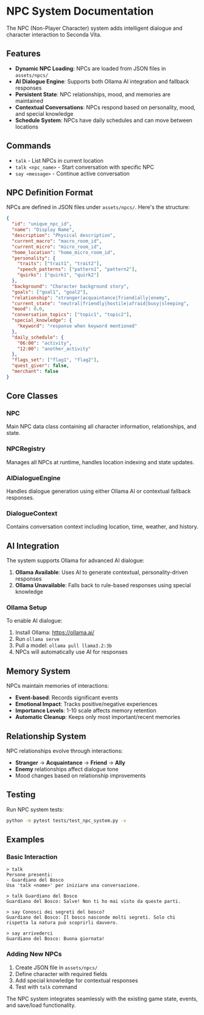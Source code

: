 # NPC System Documentation

The NPC (Non-Player Character) system adds intelligent dialogue and character interaction to Seconda Vita.

## Features

- **Dynamic NPC Loading**: NPCs are loaded from JSON files in `assets/npcs/`
- **AI Dialogue Engine**: Supports both Ollama AI integration and fallback responses
- **Persistent State**: NPC relationships, mood, and memories are maintained
- **Contextual Conversations**: NPCs respond based on personality, mood, and special knowledge
- **Schedule System**: NPCs have daily schedules and can move between locations

## Commands

- `talk` - List NPCs in current location
- `talk <npc_name>` - Start conversation with specific NPC
- `say <message>` - Continue active conversation

## NPC Definition Format

NPCs are defined in JSON files under `assets/npcs/`. Here's the structure:

```json
{
  "id": "unique_npc_id",
  "name": "Display Name",
  "description": "Physical description",
  "current_macro": "macro_room_id",
  "current_micro": "micro_room_id",
  "home_location": "home_micro_room_id",
  "personality": {
    "traits": ["trait1", "trait2"],
    "speech_patterns": ["pattern1", "pattern2"],
    "quirks": ["quirk1", "quirk2"]
  },
  "background": "Character background story",
  "goals": ["goal1", "goal2"],
  "relationship": "stranger|acquaintance|friend|ally|enemy",
  "current_state": "neutral|friendly|hostile|afraid|busy|sleeping",
  "mood": 0.0,
  "conversation_topics": ["topic1", "topic2"],
  "special_knowledge": {
    "keyword": "response when keyword mentioned"
  },
  "daily_schedule": {
    "06:00": "activity",
    "12:00": "another_activity"
  },
  "flags_set": ["flag1", "flag2"],
  "quest_giver": false,
  "merchant": false
}
```

## Core Classes

### NPC
Main NPC data class containing all character information, relationships, and state.

### NPCRegistry  
Manages all NPCs at runtime, handles location indexing and state updates.

### AIDialogueEngine
Handles dialogue generation using either Ollama AI or contextual fallback responses.

### DialogueContext
Contains conversation context including location, time, weather, and history.

## AI Integration

The system supports Ollama for advanced AI dialogue:

1. **Ollama Available**: Uses AI to generate contextual, personality-driven responses
2. **Ollama Unavailable**: Falls back to rule-based responses using special knowledge

### Ollama Setup
To enable AI dialogue:
1. Install Ollama: https://ollama.ai/
2. Run `ollama serve` 
3. Pull a model: `ollama pull llama3.2:3b`
4. NPCs will automatically use AI for responses

## Memory System

NPCs maintain memories of interactions:
- **Event-based**: Records significant events
- **Emotional Impact**: Tracks positive/negative experiences  
- **Importance Levels**: 1-10 scale affects memory retention
- **Automatic Cleanup**: Keeps only most important/recent memories

## Relationship System

NPC relationships evolve through interactions:
- **Stranger** → **Acquaintance** → **Friend** → **Ally**
- **Enemy** relationships affect dialogue tone
- Mood changes based on relationship improvements

## Testing

Run NPC system tests:
```bash
python -m pytest tests/test_npc_system.py -v
```

## Examples

### Basic Interaction
```
> talk
Persone presenti:
- Guardiano del Bosco
Usa 'talk <nome>' per iniziare una conversazione.

> talk Guardiano del Bosco
Guardiano del Bosco: Salve! Non ti ho mai visto da queste parti.

> say Conosci dei segreti del bosco?
Guardiano del Bosco: Il bosco nasconde molti segreti. Solo chi rispetta la natura può scoprirli davvero.

> say arrivederci
Guardiano del Bosco: Buona giornata!
```

### Adding New NPCs

1. Create JSON file in `assets/npcs/`
2. Define character with required fields  
3. Add special knowledge for contextual responses
4. Test with `talk` command

The NPC system integrates seamlessly with the existing game state, events, and save/load functionality.